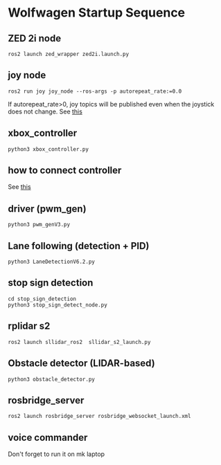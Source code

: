 # Wolfwagen Startup Sequence

## ZED 2i node
```shell
ros2 launch zed_wrapper zed2i.launch.py
```

## joy node
```shell
ros2 run joy joy_node --ros-args -p autorepeat_rate:=0.0
```
If autorepeat_rate>0, joy topics will be published even when the joystick does not change. 
See [this](https://index.ros.org/p/joy/)

## xbox_controller
```shell
python3 xbox_controller.py
```

## how to connect controller
See [this](https://github.com/atar-axis/xpadneo#connection)

## driver (pwm_gen)
```shell
python3 pwm_genV3.py
```

## Lane following (detection + PID)
```shell
python3 LaneDetectionV6.2.py
```

## stop sign detection
```shell
cd stop_sign_detection
python3 stop_sign_detect_node.py 
```

## rplidar s2
```shell
ros2 launch sllidar_ros2  sllidar_s2_launch.py
```

## Obstacle detector (LIDAR-based)
```shell
python3 obstacle_detector.py 
```

## rosbridge_server 
```shell
ros2 launch rosbridge_server rosbridge_websocket_launch.xml
```

## voice commander
Don't forget to run it on mk laptop

